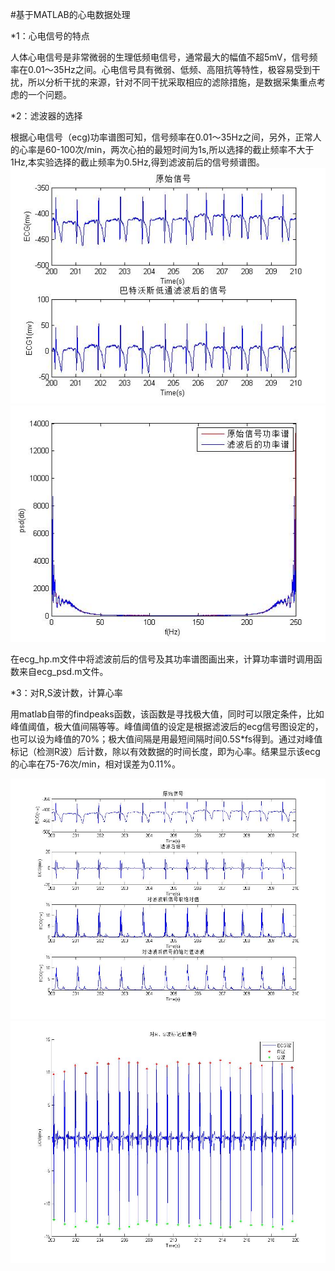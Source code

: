 #基于MATLAB的心电数据处理

*1：心电信号的特点

人体心电信号是非常微弱的生理低频电信号，通常最大的幅值不超5mV，信号频率在0.01～35Hz之间。心电信号具有微弱、低频、高阻抗等特性，极容易受到干扰，所以分析干扰的来源，针对不同干扰采取相应的滤除措施，是数据采集重点考虑的一个问题。

*2：滤波器的选择

根据心电信号（ecg)功率谱图可知，信号频率在0.01～35Hz之间，另外，正常人的心率是60-100次/min，两次心拍的最短时间为1s,所以选择的截止频率不大于1Hz,本实验选择的截止频率为0.5Hz,得到滤波前后的信号频谱图。
![ecg_raw&hp](https://github.com/guangyubin/SmartHealth/blob/master/2018/students/S201815032/MATLAB%20Figure/ecg_raw%26hp.jpg)
![ecg_psd](https://github.com/guangyubin/SmartHealth/blob/master/2018/students/S201815032/MATLAB%20Figure/ecg_psd.jpg)

在ecg_hp.m文件中将滤波前后的信号及其功率谱图画出来，计算功率谱时调用函数来自ecg_psd.m文件。

*3：对R,S波计数，计算心率

用matlab自带的findpeaks函数，该函数是寻找极大值，同时可以限定条件，比如峰值阈值，极大值间隔等等。峰值阈值的设定是根据滤波后的ecg信号图设定的，也可以设为峰值的70%；极大值间隔是用最短间隔时间0.5S*fs得到。通过对峰值标记（检测R波）后计数，除以有效数据的时间长度，即为心率。结果显示该ecg的心率在75-76次/min，相对误差为0.11%。

![ecg_abs](https://github.com/guangyubin/SmartHealth/blob/master/2018/students/S201815032/MATLAB%20Figure/ecg_abs.jpg)
![ecg_detect_RS](https://github.com/guangyubin/SmartHealth/blob/master/2018/students/S201815032/MATLAB%20Figure/ecg_detect_RS.jpg)
